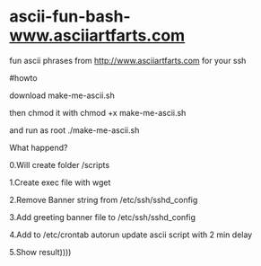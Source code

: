 # ascii-fun-bash-www.asciiartfarts.com
fun ascii phrases from http://www.asciiartfarts.com for your ssh


#howto

download make-me-ascii.sh 

then chmod it with chmod +x make-me-ascii.sh

and run as root ./make-me-ascii.sh

What happend?

0.Will create folder /scripts

1.Create exec file with wget

2.Remove Banner string from /etc/ssh/sshd_config

3.Add greeting banner file to /etc/ssh/sshd_config

4.Add to /etc/crontab autorun update ascii script with 2 min delay

5.Show result))))
